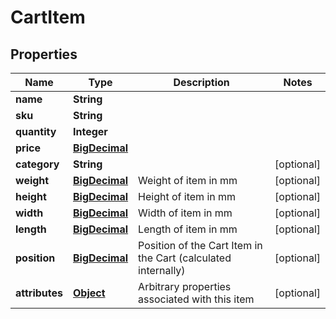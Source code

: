 

# CartItem

## Properties

Name | Type | Description | Notes
------------ | ------------- | ------------- | -------------
**name** | **String** |  | 
**sku** | **String** |  | 
**quantity** | **Integer** |  | 
**price** | [**BigDecimal**](BigDecimal.md) |  | 
**category** | **String** |  |  [optional]
**weight** | [**BigDecimal**](BigDecimal.md) | Weight of item in mm |  [optional]
**height** | [**BigDecimal**](BigDecimal.md) | Height of item in mm |  [optional]
**width** | [**BigDecimal**](BigDecimal.md) | Width of item in mm |  [optional]
**length** | [**BigDecimal**](BigDecimal.md) | Length of item in mm |  [optional]
**position** | [**BigDecimal**](BigDecimal.md) | Position of the Cart Item in the Cart (calculated internally) |  [optional]
**attributes** | [**Object**](.md) | Arbitrary properties associated with this item |  [optional]



